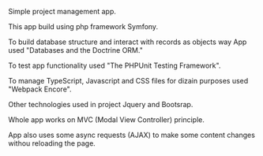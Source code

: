 Simple project management app.

This app build using php framework Symfony.

To build database structure and interact with records as objects way App used "Databases and the Doctrine ORM."

To test app functionality used "The PHPUnit Testing Framework".

To manage TypeScript, Javascript and CSS files for dizain purposes used "Webpack Encore".

Other technologies used in project Jquery and Bootsrap.



Whole app works on MVC (Modal View Controller) principle.

App also uses some async requests (AJAX) to make some content changes withou reloading the page.
